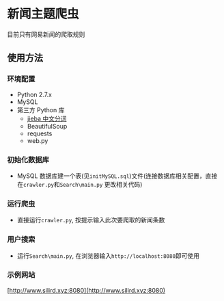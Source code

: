 # 新闻主题爬虫

目前只有网易新闻的爬取规则

## 使用方法

### 环境配置
* Python 2.7.x
* MySQL
* 第三方 Python 库
    * [jieba 中文分词](https://github.com/fxsjy/jieba)
    * BeautifulSoup 
    * requests
    * web.py

### 初始化数据库
* MySQL 数据库建一个表(见`initMySQL.sql`)文件(连接数据库相关配置，直接在`crawler.py`和`Search\main.py` 更改相关代码)

### 运行爬虫
* 直接运行`crawler.py`, 按提示输入此次要爬取的新闻条数

### 用户搜索
* 运行`Search\main.py`, 在浏览器输入`http://localhost:8080`即可使用

### 示例网站

[http://www.silird.xyz:8080](http://www.silird.xyz:8080)

